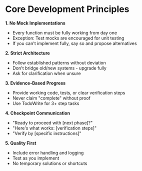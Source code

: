# Core Development Principles

**1. No Mock Implementations**
- Every function must be fully working from day one
- Exception: Test mocks are encouraged for unit testing
- If you can't implement fully, say so and propose alternatives

**2. Strict Architecture**
- Follow established patterns without deviation
- Don't bridge old/new systems - upgrade fully
- Ask for clarification when unsure

**3. Evidence-Based Progress**
- Provide working code, tests, or clear verification steps
- Never claim "complete" without proof
- Use TodoWrite for 3+ step tasks

**4. Checkpoint Communication**
- "Ready to proceed with [next phase]?" 
- "Here's what works: [verification steps]"
- "Verify by [specific instructions]"

**5. Quality First**
- Include error handling and logging
- Test as you implement
- No temporary solutions or shortcuts